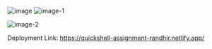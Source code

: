 
![image](https://github.com/Randhiranju/QuickShell-Assignment/assets/94231655/50f091fd-392c-449a-87df-45138aa5e2b6)
![image-1](https://github.com/Randhiranju/QuickShell-Assignment/assets/94231655/d2d9d893-3227-4cbe-92f6-c4914a485752)

![image-2](https://github.com/Randhiranju/QuickShell-Assignment/assets/94231655/428b48e4-180b-4799-8020-b3504e5791c4)

Deployment Link: https://quickshell-assignment-randhir.netlify.app/
